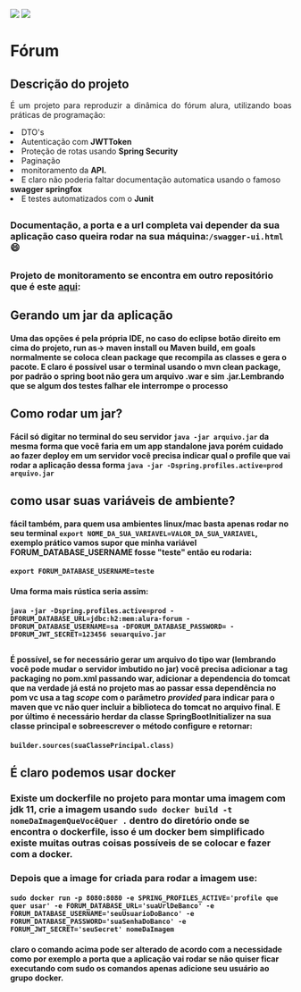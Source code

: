 <img src="https://img.shields.io/static/v1?label=Java&labelColor=red&message=11&color=gray&style=%3CSTYLE%3E&logo=java"> <img src="https://img.shields.io/static/v1?label=Spring%20Boot&labelColor=gray&message=11&color=lemon&style=%3CSTYLE%3E&logo=spring">

# Fórum

## Descrição do projeto

<p align="justify">É um projeto para reproduzir a dinâmica do fórum alura, utilizando boas práticas de programação:
<li>DTO's</li>
<li>Autenticação com <b>JWTToken</b></li>
<li>Proteção de rotas usando <b>Spring Security</b></li>
<li>Paginação</li>
<li>monitoramento da <b>API.</b></li>
<li>E claro não poderia faltar documentação automatica usando o famoso <b>swagger springfox</b> </li><li>E testes automatizados com o <b>Junit</b></p> </li></p>

##
### Documentação, a porta e a url completa vai depender da sua aplicação caso queira rodar na sua máquina:`/swagger-ui.html` :smile:
##
### Projeto de monitoramento se encontra em outro repositório que é este <a href="https://github.com/karlgama/monitoramento-spring">aqui</a>: 

##
## Gerando um jar da aplicação
#### Uma das opções é pela própria IDE, no caso do eclipse botão direito em cima do projeto, run as-> maven install ou Maven build, em goals normalmente se coloca clean package que recompila as classes e gera o pacote. E claro é possível usar o terminal usando o mvn clean package, por padrão o spring boot não gera um arquivo .war e sim .jar.Lembrando que se algum dos testes falhar ele interrompe o processo

##

## Como rodar um jar?

#### Fácil só digitar no terminal do seu servidor ```java -jar arquivo.jar``` da mesma forma que você faria em um app standalone java porém cuidado ao fazer deploy em um servidor você precisa indicar qual o profile que vai rodar a aplicação dessa forma ```java -jar -Dspring.profiles.active=prod arquivo.jar```

##
## como usar suas variáveis de ambiente?

#### fácil também, para quem usa ambientes linux/mac basta apenas rodar no seu terminal ```export NOME_DA_SUA_VARIAVEL=VALOR_DA_SUA_VARIAVEL```, exemplo prático vamos supor que minha variável FORUM_DATABASE_USERNAME fosse "teste" então eu rodaria:
#### ```export FORUM_DATABASE_USERNAME=teste ```

#### Uma forma mais rústica seria assim:
#### ```java -jar -Dspring.profiles.active=prod -DFORUM_DATABASE_URL=jdbc:h2:mem:alura-forum -DFORUM_DATABASE_USERNAME=sa -DFORUM_DATABASE_PASSWORD= -DFORUM_JWT_SECRET=123456 seuarquivo.jar```

##
#### É possível, se for necessário gerar um arquivo do tipo war (lembrando você pode mudar o servidor imbutido no jar) você precisa adicionar a tag packaging no pom.xml passando war, adicionar a dependencia do tomcat que na verdade já está no projeto mas ao passar essa dependência no pom vc usa a tag *scope* com o parâmetro *provided* para indicar para o maven que vc não quer incluir a biblioteca do tomcat no arquivo final. E por último é necessário herdar da classe SpringBootInitializer na sua classe principal e sobreescrever o método configure e retornar:
#### ```builder.sources(suaClassePrincipal.class)```

## É claro podemos usar docker
### Existe um dockerfile no projeto para montar uma imagem com jdk 11, crie a imagem usando ```sudo docker build -t nomeDaImagemQueVocêQuer .``` dentro do diretório onde se encontra o dockerfile, isso é um docker bem simplificado existe muitas outras coisas possíveis de se colocar e fazer com a docker.

### Depois que a image for criada para rodar a imagem use:
#### ```sudo docker run -p 8080:8080 -e SPRING_PROFILES_ACTIVE='profile que quer usar' -e FORUM_DATABASE_URL='suaUrlDeBanco' -e FORUM_DATABASE_USERNAME='seuUsuarioDoBanco' -e FORUM_DATABASE_PASSWORD='suaSenhaDoBanco' -e FORUM_JWT_SECRET='seuSecret' nomeDaImagem```
#### claro o comando acima pode ser alterado de acordo com a necessidade como por exemplo a porta que a aplicação vai rodar se não quiser ficar executando com sudo os comandos apenas adicione seu usuário ao grupo docker.
